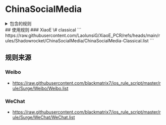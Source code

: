 # ChinaSocialMedia


<details> 
<summary> 包含的规则 </summary>

- Weibo
- WeChat

</details>
## 使用规则
### XiaoE
\# classical
```
https://raw.githubusercontent.com/LaolunsiG/XiaoE_PCR/refs/heads/main/rules/Shadowrocket/ChinaSocialMedia/ChinaSocialMedia-Classical.list
```

## 规则来源
### Weibo
- https://raw.githubusercontent.com/blackmatrix7/ios_rule_script/master/rule/Surge/Weibo/Weibo.list

### WeChat
- https://raw.githubusercontent.com/blackmatrix7/ios_rule_script/master/rule/Surge/WeChat/WeChat.list
